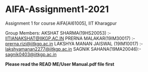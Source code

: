 # AIFA-Assignment1-2021
Assignment 1 for course AIFA[AI61005], IIT Kharagpur

Group Members: AKSHAT SHARMA(19HS20053) :- IITIANAKSHAT@IIKGP.AC.IN
               PRERNA MALAKAR(19IM30017) :- prerna.rizi@iitkgp.ac.in
               LAKSHYA MANAN JAISWAL (19IM10017) :- lakshyamanan2277@iitkgp.ac.in 
               SAGNIK SAHANA(19MA20046):- sagnik0403@iitkgp.ac.in
               
               
<B> Please read the READ ME/User Manual.pdf file first            
               
